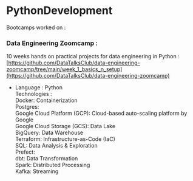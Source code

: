 # PythonDevelopment

Bootcamps worked on :  

### Data Engineering Zoomcamp :  

10 weeks hands on practical projects for data engineering in Python :  [https://github.com/DataTalksClub/data-engineering-zoomcamp/tree/main/week_1_basics_n_setup](https://github.com/DataTalksClub/data-engineering-zoomcamp)
- Language : Python  
Technologies :  
Docker: Containerization  
Postgres:  
Google Cloud Platform (GCP): Cloud-based auto-scaling platform by Google  
Google Cloud Storage (GCS): Data Lake  
BigQuery: Data Warehouse  
Terraform: Infrastructure-as-Code (IaC)  
SQL: Data Analysis & Exploration  
Prefect:  
dbt: Data Transformation  
Spark: Distributed Processing  
Kafka: Streaming  
